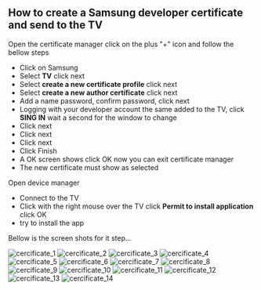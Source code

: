 ## How to create a Samsung developer certificate and send to the TV

Open the certificate manager click on the plus "+" icon and follow the bellow steps

* Click on Samsung
* Select **TV** click next
* Select **create a new certificate profile** click next
* Select **create a new author certificate** click next
* Add a name password, confirm password, click next
* Logging with your developer account the same added to the TV, click **SING IN** wait a second for the window to change
* Click next
* Click next
* Click next
* Click Finish
* A OK screen shows click OK now you can exit certificate manager
* The new certificate must show as selected

Open device manager
* Connect to the TV
* Click with the right mouse over the TV click **Permit to install application** click OK
* try to install the app

Bellow is the screen shots for it step...

![cercificate_1](https://fgl27.github.io/smarttv-twitch/release/githubio/etc/img/sd_01.png)
![cercificate_2](https://fgl27.github.io/smarttv-twitch/release/githubio/etc/img/sd_02.png)
![cercificate_3](https://fgl27.github.io/smarttv-twitch/release/githubio/etc/img/sd_03.png)
![cercificate_4](https://fgl27.github.io/smarttv-twitch/release/githubio/etc/img/sd_04.png)
![cercificate_5](https://fgl27.github.io/smarttv-twitch/release/githubio/etc/img/sd_05.png)
![cercificate_6](https://fgl27.github.io/smarttv-twitch/release/githubio/etc/img/sd_06.png)
![cercificate_7](https://fgl27.github.io/smarttv-twitch/release/githubio/etc/img/sd_07.png)
![cercificate_8](https://fgl27.github.io/smarttv-twitch/release/githubio/etc/img/sd_08.png)
![cercificate_9](https://fgl27.github.io/smarttv-twitch/release/githubio/etc/img/sd_09.png)
![cercificate_10](https://fgl27.github.io/smarttv-twitch/release/githubio/etc/img/sd_10.png)
![cercificate_11](https://fgl27.github.io/smarttv-twitch/release/githubio/etc/img/sd_11.png)
![cercificate_12](https://fgl27.github.io/smarttv-twitch/release/githubio/etc/img/sd_12.png)
![cercificate_13](https://fgl27.github.io/smarttv-twitch/release/githubio/etc/img/sd_13.png)
![cercificate_14](https://fgl27.github.io/smarttv-twitch/release/githubio/etc/img/sd_14.png)

